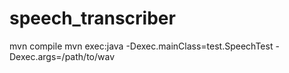 # speech_transcriber

mvn compile
mvn exec:java -Dexec.mainClass=test.SpeechTest -Dexec.args=/path/to/wav
